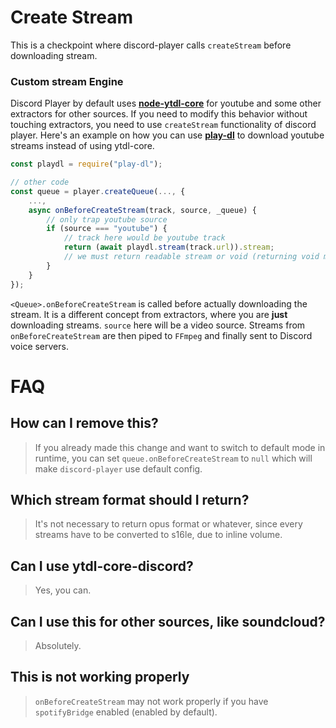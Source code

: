 # Create Stream

This is a checkpoint where discord-player calls `createStream` before downloading stream.

### Custom stream Engine

Discord Player by default uses **[node-ytdl-core](https://github.com/fent/node-ytdl-core)** for youtube and some other extractors for other sources.
If you need to modify this behavior without touching extractors, you need to use `createStream` functionality of discord player.
Here's an example on how you can use **[play-dl](https://npmjs.com/package/play-dl)** to download youtube streams instead of using ytdl-core.

```js
const playdl = require("play-dl");

// other code
const queue = player.createQueue(..., {
    ...,
    async onBeforeCreateStream(track, source, _queue) {
        // only trap youtube source
        if (source === "youtube") {
            // track here would be youtube track
            return (await playdl.stream(track.url)).stream;
            // we must return readable stream or void (returning void means telling discord-player to look for default extractor)
        }
    }
});
```

`<Queue>.onBeforeCreateStream` is called before actually downloading the stream. It is a different concept from extractors, where you are **just** downloading
streams. `source` here will be a video source. Streams from `onBeforeCreateStream` are then piped to `FFmpeg` and finally sent to Discord voice servers.

# FAQ
## How can I remove this?

> If you already made this change and want to switch to default mode in runtime,
> you can set `queue.onBeforeCreateStream` to `null` which will make `discord-player` use default config.

## Which stream format should I return?

> It's not necessary to return opus format or whatever, since every streams have to be converted to s16le, due to inline volume.

## Can I use ytdl-core-discord?

> Yes, you can.

## Can I use this for other sources, like soundcloud?

> Absolutely.

## This is not working properly

> `onBeforeCreateStream` may not work properly if you have `spotifyBridge` enabled (enabled by default).